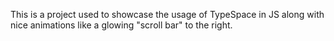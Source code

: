 This is a project used to showcase the usage of TypeSpace in JS along with nice animations like a glowing "scroll bar" to the right.
